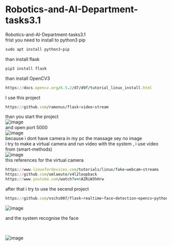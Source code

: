 # Robotics-and-AI-Department-tasks3.1
Robotics-and-AI-Department-tasks3.1
<br/>
frist you need to  install to python3 pip
```ruby
sudo apt install python3-pip
```
than install flask
```ruby
pip3 install flask
```
than install OpenCV3
```ruby
https://docs.opencv.org/4.5.2/d7/d9f/tutorial_linux_install.html
```
I use this project
```ruby
https://github.com/ramonus/flask-video-stream 
```

than you start the project 
<br/>
![image](https://user-images.githubusercontent.com/23351217/126855299-f5287a41-b0fd-4d9c-a148-d667563c74bc.png)
<br/>
and open port 5000
<br/>
![image](https://user-images.githubusercontent.com/23351217/126855319-c2a4105a-068a-46fe-893f-a11163fc0758.png)
<br/>
because i dont have camera in my pc the massage sey no image 
<br/>
i try to make a virtual camera and run video with the system , i use video from (smart-methods)
<br/>
![image](https://user-images.githubusercontent.com/23351217/126859879-37666740-c10a-4e6e-942c-4b64aadd9455.png)
<br/>
this references for the virtual camera

```ruby
https://www.linuxfordevices.com/tutorials/linux/fake-webcam-streams
https://github.com/umlaeute/v4l2loopback
https://www.youtube.com/watch?v=6AZRiW3hHrw
```
after that i try to use the secend project 
```ruby
https://github.com/vschs007/flask-realtime-face-detection-opencv-python
```
![image](https://user-images.githubusercontent.com/23351217/126860022-aae2e55a-c7f5-449c-a707-ac53fb679617.png)

and the system recognise the face

<br/>

![image](https://user-images.githubusercontent.com/23351217/126860058-52567d60-67cb-4b71-84a6-2c170e5ee6f0.png)

